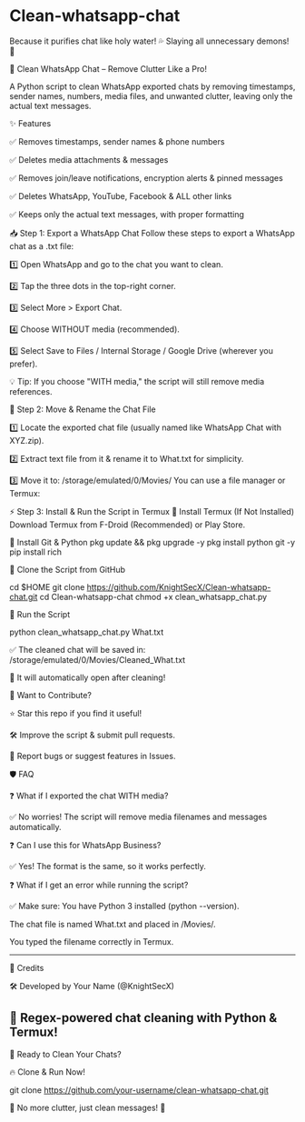 # Clean-whatsapp-chat
Because it purifies chat like holy water! 💦 Slaying all unnecessary demons! 👻

🚀 Clean WhatsApp Chat – Remove Clutter Like a Pro!

A Python script to clean WhatsApp exported chats by removing timestamps, sender names, numbers, media files, and unwanted clutter, leaving only the actual text messages.

✨ Features

✅ Removes timestamps, sender names & phone numbers

✅ Deletes media attachments & <Media omitted> messages

✅ Removes join/leave notifications, encryption alerts & pinned messages

✅ Deletes WhatsApp, YouTube, Facebook & ALL other links

✅ Keeps only the actual text messages, with proper formatting

📥 Step 1: Export a WhatsApp Chat
Follow these steps to export a WhatsApp chat as a .txt file:

1️⃣ Open WhatsApp and go to the chat you want to clean.

2️⃣ Tap the three dots in the top-right corner.

3️⃣ Select More > Export Chat.

4️⃣ Choose WITHOUT media (recommended).

5️⃣ Select Save to Files / Internal Storage / Google Drive (wherever you prefer).

💡 Tip: If you choose "WITH media," the script will still remove media references.

📂 Step 2: Move & Rename the Chat File

1️⃣ Locate the exported chat file (usually named like WhatsApp Chat with XYZ.zip).

2️⃣ Extract text file from it & rename it to What.txt for simplicity.

3️⃣ Move it to: /storage/emulated/0/Movies/
You can use a file manager or Termux:

⚡ Step 3: Install & Run the Script in Termux
📌 Install Termux (If Not Installed)
Download Termux from F-Droid (Recommended) or Play Store.

📌 Install Git & Python
pkg update && pkg upgrade -y
pkg install python git -y
pip install rich

📌 Clone the Script from GitHub

cd $HOME
git clone https://github.com/KnightSecX/Clean-whatsapp-chat.git
cd Clean-whatsapp-chat
chmod +x clean_whatsapp_chat.py

📌 Run the Script

python clean_whatsapp_chat.py What.txt


✅ The cleaned chat will be saved in:
/storage/emulated/0/Movies/Cleaned_What.txt

🎉 It will automatically open after cleaning!


📢 Want to Contribute?

⭐ Star this repo if you find it useful!

🛠 Improve the script & submit pull requests.

📢 Report bugs or suggest features in Issues.

🛡 FAQ

❓ What if I exported the chat WITH media?

✅ No worries! The script will remove media filenames and messages automatically.

❓ Can I use this for WhatsApp Business?

✅ Yes! The format is the same, so it works perfectly.

❓ What if I get an error while running the script?

✅ Make sure:
You have Python 3 installed (python --version).

The chat file is named What.txt and placed in /Movies/.

You typed the filename correctly in Termux.

---
📌 Credits

🛠 Developed by Your Name (@KnightSecX)

📜 Regex-powered chat cleaning with Python & Termux!
---

🚀 Ready to Clean Your Chats?

🔥 Clone & Run Now!

git clone https://github.com/your-username/clean-whatsapp-chat.git

🚀 No more clutter, just clean messages! 🎯
